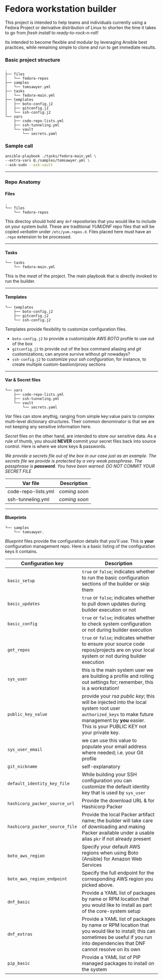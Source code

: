# Fedora workstation builder
This project is intended to help teams and individuals currently using a Fedora Project or derivative distribution of Linux to shorten the time it takes to go from _fresh install_ to _ready-to-rock-n-roll!_

Its intended to become flexible and modular by leveraging Ansible best practices, while remaining simple to clone and run to get immediate results. 

### Basic project structure

```
.
├── files
│   └── fedora-repos
├── samples
│   └── tomsawyer.yml
├── tasks
│   └── fedora-main.yml
├── templates
│   ├── boto-config.j2
│   ├── gitconfig.j2
│   └── ssh-config.j2
└── vars
    ├── code-repo-lists.yml
    ├── ssh-tunneling.yml
    └── vault
        └── secrets.yaml
```

### Sample call
```bash
ansible-playbook ./tasks/fedora-main.yml \ 
--extra-vars @./samples/tomsawyer.yml \
--ask-sudo --ask-vault
```

----

### Repo Anatomy
#### Files
```
.
└── files
    └── fedora-repos
```
This directoy should hold any `dnf` repositories that you would like to include on your system build. These are traditional _YUM/DNF_ repo files that will be copied _verbatim_ under `/etc/yum.repos.d`. Files placed here must have an `.repo` extension to be processed.

----

#### Tasks
```
└── tasks
    └── fedora-main.yml
```
This is the _meat_ of the project. The main playbook that is directly invoked to run the builder.

----

#### Templates
```
└── templates
    ├── boto-config.j2
    ├── gitconfig.j2
    └── ssh-config.j2
```
Templates provide flexibility to customize configuration files.

* `boto-config.j2` to provide a customizable _AWS BOTO_ profile to use out of the box
* `gitconfig.j2` to provide out of the box command aliasing and _git_ customizations; can anyone survive without _git_ nowadays?
* `ssh-config.j2` to customize your _ssh configuration_, for instance, to create multiple custom-bastion/proxy sections

----

#### Var & Secret files
```
└── vars
    ├── code-repo-lists.yml
    ├── ssh-tunneling.yml
    └── vault
        └── secrets.yaml
```
_Var_ files can store anythig, ranging from simple key:value pairs to complex multi-level dictionary structures. Their common denominator is that we are not keeping any sensitive information here.

_Secret_ files on the other hand, are intended to store our sensitive data. As a rule of thumb, you should **NEVER** commit your secret files back into source control. Here is where we store keys & passwords.

_We provide a secrets file out of the box in our case just as an example. The secrets file we provide is protected by a very weak passphrase. The passphrase is **password**. You have been warned: DO NOT COMMIT YOUR SECRET FILE_

Var file|Description
--------|-----------
code-repo-lists.yml|_coming soon_
ssh-tunneling.yml|_coming soon_

----

#### Blueprints
```
└── samples
    └── tomsawyer.
```
_Blueprint_ files provide the configuration details that you'll use. This is **your** configuration management repo. Here is a basic listing of the configuration keys it contains.

Configuration key|Description
-----------------|-----------
`basic_setup`|`true` or `false`; indicates whether to run the basic configuration sections of the builder or skip them
`basic_updates`|`true` or `false`; indicates whether to pull down updates during builder execution or not
`basic_config`|`true` or `false`; indicates whether to check system configuration or not during builder execution
`get_repos`|`true` or `false`; indicates whether to ensure your source code repos/projects are on your local system or not during builder execution
`sys_user`|this is the main system user we are building a profile and rolling out settings for; remember, this is a workstation!
`public_key_value`|provide your _rsa public key_; this will be injected into the local system root user `authorized_keys` to make future management by **you** easier. This is your PUBLIC KEY not your private key.
`sys_user_email`|we can use this value to populate your email address where needed; i.e. your Git profile
`git_nickname`|self-explanatory
`default_identity_key_file`|While building your SSH configuration you can customize the default identity key that is used by `sys_user`
`hashicorp_packer_source_url`|Provide the download URL & for Hashicorp Packer
`hashicorp_packer_source_file`|Provide the local Packer artifact name; the builder will take care of downloading and making Packer available under a usable alias `pkr` if not already present
`boto_aws_region`|Specify your default AWS regions when using Boto (Ansible) for Amazon Web Services
`boto_aws_region_endpoint`|Specify the full endpoint for the corresponding AWS region you picked above.
`dnf_basic`| Provide a YAML list of packages by name or RPM location that you would like to install as part of the core-system setup
`dnf_extras`| Provide a YAML list of packages by name or RPM location that you would like to install; this can sometimes be useful if you run into dependencies that DNF cannot resolve on its own
`pip_basic`|Provide a YAML list of PIP managed packages to install on the system